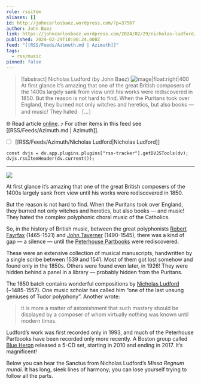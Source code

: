 ```yaml
---
role: rssitem
aliases: []
id: http://johncarlosbaez.wordpress.com/?p=37567
author: John Baez
link: https://johncarlosbaez.wordpress.com/2024/02/29/nicholas-ludford/
published: 2024-02-29T10:00:24.000Z
feed: "[[RSS/Feeds/Azimuth.md | Azimuth]]"
tags:
  - rss/music
pinned: false
---
```


> [!abstract] Nicholas Ludford (by John Baez)
> ![image|float:right|400](https://johncarlosbaez.files.wordpress.com/2024/02/blue_heron_peterhouse_partbooks.jpg) At first glance it’s amazing that one of the great British composers of the 1400s largely sank from view until his works were rediscovered in 1850. But the reason is not hard to find. When the Puritans took over England, they burned not only witches and heretics, but also books — and music! They hated ［…］

🌐 Read article [online](https://johncarlosbaez.wordpress.com/2024/02/29/nicholas-ludford/). ⤴ For other items in this feed see [[RSS/Feeds/Azimuth.md | Azimuth]].

- [ ] [[RSS/Feeds/Azimuth/Nicholas Ludford|Nicholas Ludford]]

~~~dataviewjs
const dvjs = dv.app.plugins.plugins["rss-tracker"].getDVJSTools(dv);
dvjs.rssItemHeader(dv.current());
~~~

- - -

[![](https://i0.wp.com/math.ucr.edu/home/baez/cultural/blue_heron_peterhouse_partbooks.jpg)](https://www.blueheron.org/learn-more/the-peterhouse-partbooks/)

At first glance it’s amazing that one of the great British composers of the 1400s largely sank from view until his works were rediscovered in 1850.

But the reason is not hard to find. When the Puritans took over England, they burned not only witches and heretics, but also books — and music! They hated the complex polyphonic choral music of the Catholics.

So, in the history of British music, between the great polyphonists [Robert Fayrfax](https://en.wikipedia.org/wiki/Robert_Fayrfax) (1465-1521) and [John Taverner](https://en.wikipedia.org/wiki/John_Taverner) (1490-1545), there was a kind of gap — a silence — until the [Peterhouse Partbooks](https://en.wikipedia.org/wiki/Peterhouse_partbooks) were rediscovered.

These were an extensive collection of musical manuscripts, handwritten by a single scribe between 1539 and 1541. Most of them got lost somehow and found only in the 1850s. Others were found even later, in 1926! They were hidden behind a panel in a library — probably hidden from the Puritans.

The 1850 batch contains wonderful compositions by [Nicholas Ludford](https://en.wikipedia.org/wiki/Nicholas_Ludford)  
(~1485-1557). One music scholar has called him “one of the last unsung  
geniuses of Tudor polyphony”. Another wrote:

> it is more a matter of astonishment that such mastery should be displayed by a composer of whom virtually nothing was known until modern times.

Ludford’s work was first recorded only in 1993, and much of the Peterhouse Partbooks have been recorded only more recently. A Boston group called [Blue Heron](https://www.blueheron.org/learn-more/the-peterhouse-partbooks/) released a 5-CD set, starting in 2010 and ending in 2017. It’s magnificent!

Below you can hear the Sanctus from Nicholas Ludford’s _Missa Regnum mundi_. It has long, sleek lines of harmony; you can lose yourself trying to follow all the parts.
